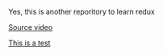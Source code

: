 Yes, this is another reporitory to learn redux

[Source video](https://www.youtube.com/watch?v=poQXNp9ItL4)

<a href="https://www.youtube.com/watch?v=poQXNp9ItL4" target="_blank" rel="noopener noreferrer">This is a test</a>
